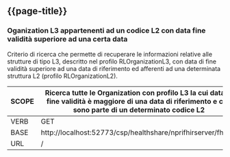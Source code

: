 ## {{page-title}}

### Oganization L3 appartenenti ad un codice L2 con data fine validità superiore ad una certa data
Criterio di ricerca che permette di recuperare le informazioni relative alle strutture di tipo L3, descritto nel profilo RLOrganizationL3, con data di fine validità superiore ad una data di riferimento ed afferenti ad una determinata struttura L2 (profilo RLOrganizationL2).

| SCOPE | Ricerca tutte le Organization con profilo L3 la cui data di fine validità è maggiore di una data di riferimento e che sono parte di un determinato codice L2    |
|---|---|
| VERB | GET |
| BASE | http://localhost:52773/csp/healthshare/nprifhirserver/fhir/r4    |
| URL | /    |

<br>
